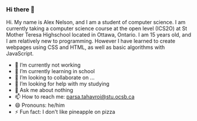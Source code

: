 ### Hi there 👋
Hi. My name is Alex Nelson, and I am a student of computer science. I am currently taking a computer science course at the open level (ICS2O) at St Mother Teresa Highschool located in Ottawa, Ontario. I am 15 years old, and I am relatively new to programming. However I have learned to create webpages using CSS and HTML, as well as basic algorithms with JavaScript.

- 🔭 I’m currently not working 
- 🌱 I’m currently learning in school 
- 👯 I’m looking to collaborate on ...
- 🤔 I’m looking for help with my studying
- 💬 Ask me about nothing
- 📫 How to reach me: parsa.tahavroi@stu.ocsb.ca
- 😄 Pronouns: he/him
- ⚡ Fun fact: I don't like pineapple on pizza 
